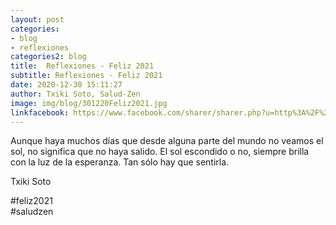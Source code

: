 ```yaml
---
layout: post
categories:
- blog
- reflexiones
categories2: blog
title:  Reflexiones - Feliz 2021
subtitle: Reflexiones - Feliz 2021
date: 2020-12-30 15:11:27
author: Txiki Soto, Salud-Zen
image: img/blog/301220Feliz2021.jpg
linkfacebook: https://www.facebook.com/sharer/sharer.php?u=http%3A%2F%2Fwww.salud-zen.com%2Fblog%2Freflexiones%2F2020%2F12%2F30%2Freflexiones-feliz-2021.html&amp;src=sdkpreparse
---
```

Aunque haya muchos días que desde alguna parte del mundo no veamos el sol, no significa que no haya salido. El sol escondido o no, siempre brilla con la luz de la esperanza. Tan sólo hay que sentirla.  

Txiki Soto  

 #feliz2021  
 #saludzen   
